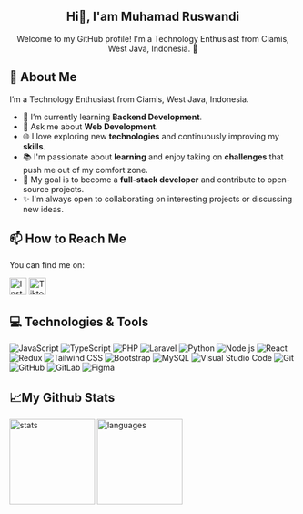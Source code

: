 <div align="center">

## Hi👋, I'am Muhamad Ruswandi

Welcome to my GitHub profile! I'm a Technology Enthusiast from Ciamis, West Java, Indonesia. 🌱

</div>


<!-- **mhmruswandi/mhmruswandi** is a ✨ _special_ ✨ repository because its `README.md` (this file) appears on your GitHub profile. -->

## 🚀 About Me
I’m a Technology Enthusiast from Ciamis, West Java, Indonesia.

- 🌱 I’m currently learning **Backend Development**.
- 💬 Ask me about **Web Development**.
- 🌐 I love exploring new **technologies** and continuously improving my **skills**.
- 📚 I'm passionate about **learning** and enjoy taking on **challenges** that push me out of my comfort zone.
- 🎯 My goal is to become a **full-stack developer** and contribute to open-source projects.
- ✨ I'm always open to collaborating on interesting projects or discussing new ideas.

## 📫 How to Reach Me

You can find me on:

<a href="https://www.instagram.com/mhmruswandii_/" target="_blank"><img src="https://img.icons8.com/fluency/48/000000/instagram-new.png" alt="Instagram" width="30px"/></a>
<a href="https://www.tiktok.com/@mhmwandii?_" target="_blank"><img src="https://img.icons8.com/?size=100&id=123922&format=png&color=000000" alt="Tiktok" width="30px"/></a>




## 💻 Technologies & Tools
![JavaScript](https://img.shields.io/badge/JavaScript-F7DF1E?style=flat-square&logo=javascript&logoColor=black)
![TypeScript](https://img.shields.io/badge/TypeScript-007ACC?style=flat-square&logo=typescript&logoColor=white)
![PHP](https://img.shields.io/badge/PHP-777BB4?style=flat-square&logo=php&logoColor=white)
![Laravel](https://img.shields.io/badge/Laravel-FF2D20?style=flat-square&logo=laravel&logoColor=white)
![Python](https://img.shields.io/badge/Python-3776AB?style=flat-square&logo=python&logoColor=white)
![Node.js](https://img.shields.io/badge/Node.js-339933?style=flat-square&logo=node.js&logoColor=white)
![React](https://img.shields.io/badge/React-20232A?style=flat-square&logo=react&logoColor=61DAFB)
![Redux](https://img.shields.io/badge/Redux-764ABC?style=flat-square&logo=redux&logoColor=white)
![Tailwind CSS](https://img.shields.io/badge/Tailwind_CSS-38B2AC?style=flat-square&logo=tailwind-css&logoColor=white)
![Bootstrap](https://img.shields.io/badge/Bootstrap-563D7C?style=flat-square&logo=bootstrap&logoColor=white)
![MySQL](https://img.shields.io/badge/MySQL-00758F?style=flat-square&logo=mysql&logoColor=white)
![Visual Studio Code](https://img.shields.io/badge/Visual_Studio_Code-0078D4?style=flat-square&logo=visual-studio-code&logoColor=white)
![Git](https://img.shields.io/badge/Git-F05032?style=flat-square&logo=git&logoColor=white)
![GitHub](https://img.shields.io/badge/GitHub-181717?style=flat-square&logo=github&logoColor=white)
![GitLab](https://img.shields.io/badge/GitLab-FC6D26?style=flat-square&logo=gitlab&logoColor=white)
![Figma](https://img.shields.io/badge/Figma-F24E1E?style=flat-square&logo=figma&logoColor=white)


## 📈My Github Stats

<div align="left">
  <img src="https://github-readme-stats.vercel.app/api?username=nrrarnn&show_icons=true&include_all_commits=true&count_private=true&theme=radical" height="150" alt="stats"  />
  <img src="https://github-readme-stats.vercel.app/api/top-langs?username=nrrarnn&layout=compact&theme=radical" height="150" alt="languages"  />
</div>

